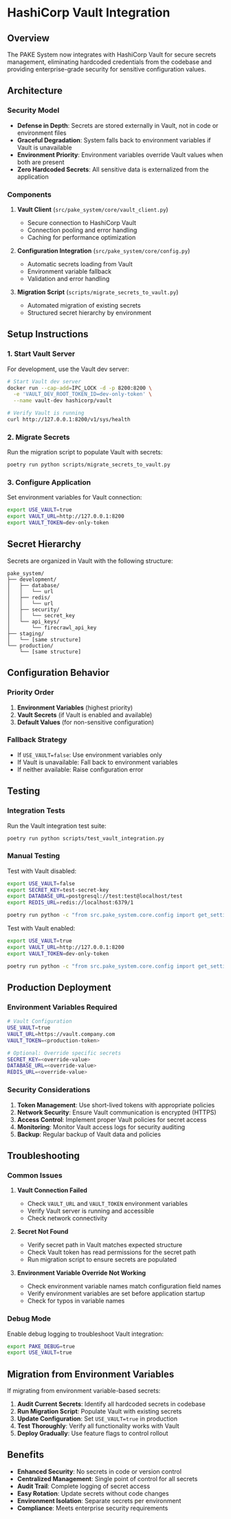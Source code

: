 # HashiCorp Vault Integration

## Overview

The PAKE System now integrates with HashiCorp Vault for secure secrets management, eliminating hardcoded credentials from the codebase and providing enterprise-grade security for sensitive configuration values.

## Architecture

### Security Model
- **Defense in Depth**: Secrets are stored externally in Vault, not in code or environment files
- **Graceful Degradation**: System falls back to environment variables if Vault is unavailable
- **Environment Priority**: Environment variables override Vault values when both are present
- **Zero Hardcoded Secrets**: All sensitive data is externalized from the application

### Components

1. **Vault Client** (`src/pake_system/core/vault_client.py`)
   - Secure connection to HashiCorp Vault
   - Connection pooling and error handling
   - Caching for performance optimization

2. **Configuration Integration** (`src/pake_system/core/config.py`)
   - Automatic secrets loading from Vault
   - Environment variable fallback
   - Validation and error handling

3. **Migration Script** (`scripts/migrate_secrets_to_vault.py`)
   - Automated migration of existing secrets
   - Structured secret hierarchy by environment

## Setup Instructions

### 1. Start Vault Server

For development, use the Vault dev server:

```bash
# Start Vault dev server
docker run --cap-add=IPC_LOCK -d -p 8200:8200 \
  -e 'VAULT_DEV_ROOT_TOKEN_ID=dev-only-token' \
  --name vault-dev hashicorp/vault

# Verify Vault is running
curl http://127.0.0.1:8200/v1/sys/health
```

### 2. Migrate Secrets

Run the migration script to populate Vault with secrets:

```bash
poetry run python scripts/migrate_secrets_to_vault.py
```

### 3. Configure Application

Set environment variables for Vault connection:

```bash
export USE_VAULT=true
export VAULT_URL=http://127.0.0.1:8200
export VAULT_TOKEN=dev-only-token
```

## Secret Hierarchy

Secrets are organized in Vault with the following structure:

```
pake_system/
├── development/
│   ├── database/
│   │   └── url
│   ├── redis/
│   │   └── url
│   ├── security/
│   │   └── secret_key
│   └── api_keys/
│       └── firecrawl_api_key
├── staging/
│   └── [same structure]
└── production/
    └── [same structure]
```

## Configuration Behavior

### Priority Order
1. **Environment Variables** (highest priority)
2. **Vault Secrets** (if Vault is enabled and available)
3. **Default Values** (for non-sensitive configuration)

### Fallback Strategy
- If `USE_VAULT=false`: Use environment variables only
- If Vault is unavailable: Fall back to environment variables
- If neither available: Raise configuration error

## Testing

### Integration Tests

Run the Vault integration test suite:

```bash
poetry run python scripts/test_vault_integration.py
```

### Manual Testing

Test with Vault disabled:
```bash
export USE_VAULT=false
export SECRET_KEY=test-secret-key
export DATABASE_URL=postgresql://test:test@localhost/test
export REDIS_URL=redis://localhost:6379/1

poetry run python -c "from src.pake_system.core.config import get_settings; print(get_settings().SECRET_KEY)"
```

Test with Vault enabled:
```bash
export USE_VAULT=true
export VAULT_URL=http://127.0.0.1:8200
export VAULT_TOKEN=dev-only-token

poetry run python -c "from src.pake_system.core.config import get_settings; print(get_settings().SECRET_KEY)"
```

## Production Deployment

### Environment Variables Required

```bash
# Vault Configuration
USE_VAULT=true
VAULT_URL=https://vault.company.com
VAULT_TOKEN=<production-token>

# Optional: Override specific secrets
SECRET_KEY=<override-value>
DATABASE_URL=<override-value>
REDIS_URL=<override-value>
```

### Security Considerations

1. **Token Management**: Use short-lived tokens with appropriate policies
2. **Network Security**: Ensure Vault communication is encrypted (HTTPS)
3. **Access Control**: Implement proper Vault policies for secret access
4. **Monitoring**: Monitor Vault access logs for security auditing
5. **Backup**: Regular backup of Vault data and policies

## Troubleshooting

### Common Issues

1. **Vault Connection Failed**
   - Check `VAULT_URL` and `VAULT_TOKEN` environment variables
   - Verify Vault server is running and accessible
   - Check network connectivity

2. **Secret Not Found**
   - Verify secret path in Vault matches expected structure
   - Check Vault token has read permissions for the secret path
   - Run migration script to ensure secrets are populated

3. **Environment Variable Override Not Working**
   - Check environment variable names match configuration field names
   - Verify environment variables are set before application startup
   - Check for typos in variable names

### Debug Mode

Enable debug logging to troubleshoot Vault integration:

```bash
export PAKE_DEBUG=true
export USE_VAULT=true
```

## Migration from Environment Variables

If migrating from environment variable-based secrets:

1. **Audit Current Secrets**: Identify all hardcoded secrets in codebase
2. **Run Migration Script**: Populate Vault with existing secrets
3. **Update Configuration**: Set `USE_VAULT=true` in production
4. **Test Thoroughly**: Verify all functionality works with Vault
5. **Deploy Gradually**: Use feature flags to control rollout

## Benefits

- **Enhanced Security**: No secrets in code or version control
- **Centralized Management**: Single point of control for all secrets
- **Audit Trail**: Complete logging of secret access
- **Easy Rotation**: Update secrets without code changes
- **Environment Isolation**: Separate secrets per environment
- **Compliance**: Meets enterprise security requirements
